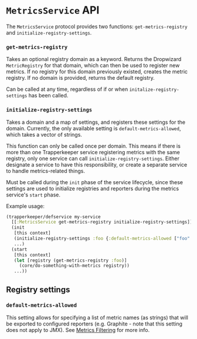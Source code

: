 # `MetricsService` API

The `MetricsService` protocol provides two functions: `get-metrics-registry`
and `initialize-registry-settings`.

### `get-metrics-registry`

Takes an optional registry domain as a keyword. Returns the Dropwizard
`MetricRegistry` for that domain, which can then be used to register new
metrics. If no registry for this domain previously existed, creates the metric
registry. If no domain is provided, returns the default registry.

Can be called at any time, regardless of if or when
`initalize-registry-settings` has been called.

### `initialize-registry-settings`

Takes a domain and a map of settings, and registers these settings for the
domain. Currently, the only available setting is `default-metrics-allowed`,
which takes a vector of strings.

This function can only be called once per domain. This means if there is more
than one Trapperkeeper service registering metrics with the same registry,
only one service can call `initialize-registry-settings`. Either designate a
service to have this responsibility, or create a separate service to handle
metrics-related things.

Must be called during the `init` phase of the service lifecycle, since these
settings are used to initialize registries and reporters during the metrics
service's `start` phase.

Example usage:

```clojure
(trapperkeeper/defservice my-service
  [[:MetricsService get-metrics-registry initialize-registry-settings]]
  (init
   [this context]
   (initialize-registry-settings :foo {:default-metrics-allowed ["foo" "foo.bar"])
   ...)
  (start
   [this context]
   (let [registry (get-metrics-registry :foo)]
     (core/do-something-with-metrics registry))
   ...))
```

## Registry settings

### `default-metrics-allowed`

This setting allows for specifying a list of metric names (as strings) that
will be exported to configured reporters (e.g. Graphite - note that this
setting does not apply to JMX). See [Metrics
Filtering](./metrics_reporting_and_filtering.md) for more info.
